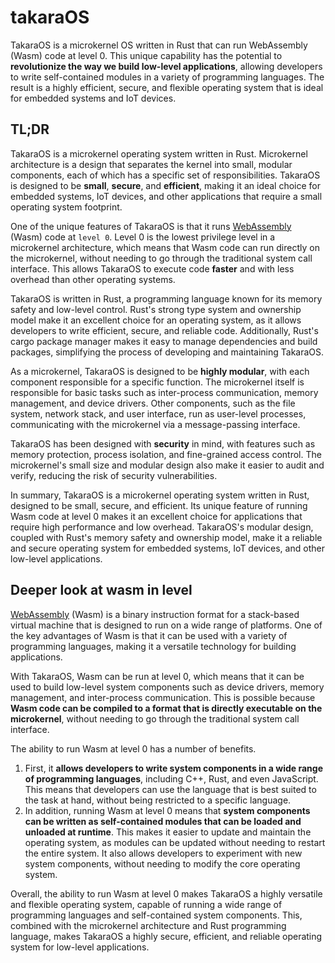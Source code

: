# takaraOS
TakaraOS is a microkernel OS written in Rust that can run WebAssembly (Wasm) code at level 0. This unique capability has the potential to **revolutionize the way we build low-level applications**, allowing developers to write self-contained modules in a variety of programming languages. The result is a highly efficient, secure, and flexible operating system that is ideal for embedded systems and IoT devices.

## TL;DR
TakaraOS is a microkernel operating system written in Rust. Microkernel architecture is a design that separates the kernel into small, modular components, each of which has a specific set of responsibilities. TakaraOS is designed to be **small**, **secure**, and **efficient**, making it an ideal choice for embedded systems, IoT devices, and other applications that require a small operating system footprint.

One of the unique features of TakaraOS is that it runs [WebAssembly](https://webassembly.org/) (Wasm) code at `level 0`. Level 0 is the lowest privilege level in a microkernel architecture, which means that Wasm code can run directly on the microkernel, without needing to go through the traditional system call interface. This allows TakaraOS to execute code **faster** and with less overhead than other operating systems.

TakaraOS is written in Rust, a programming language known for its memory safety and low-level control. Rust's strong type system and ownership model make it an excellent choice for an operating system, as it allows developers to write efficient, secure, and reliable code. Additionally, Rust's cargo package manager makes it easy to manage dependencies and build packages, simplifying the process of developing and maintaining TakaraOS.

As a microkernel, TakaraOS is designed to be **highly modular**, with each component responsible for a specific function. The microkernel itself is responsible for basic tasks such as inter-process communication, memory management, and device drivers. Other components, such as the file system, network stack, and user interface, run as user-level processes, communicating with the microkernel via a message-passing interface.

TakaraOS has been designed with **security** in mind, with features such as memory protection, process isolation, and fine-grained access control. The microkernel's small size and modular design also make it easier to audit and verify, reducing the risk of security vulnerabilities.

In summary, TakaraOS is a microkernel operating system written in Rust, designed to be small, secure, and efficient. Its unique feature of running Wasm code at level 0 makes it an excellent choice for applications that require high performance and low overhead. TakaraOS's modular design, coupled with Rust's memory safety and ownership model, make it a reliable and secure operating system for embedded systems, IoT devices, and other low-level applications.

## Deeper look at wasm in level
[WebAssembly](https://webassembly.org/) (Wasm) is a binary instruction format for a stack-based virtual machine that is designed to run on a wide range of platforms. One of the key advantages of Wasm is that it can be used with a variety of programming languages, making it a versatile technology for building applications.

With TakaraOS, Wasm can be run at level 0, which means that it can be used to build low-level system components such as device drivers, memory management, and inter-process communication. This is possible because **Wasm code can be compiled to a format that is directly executable on the microkernel**, without needing to go through the traditional system call interface.

The ability to run Wasm at level 0 has a number of benefits.
1. First, it **allows developers to write system components in a wide range of programming languages**, including C++, Rust, and even JavaScript. This means that developers can use the language that is best suited to the task at hand, without being restricted to a specific language.
2. In addition, running Wasm at level 0 means that **system components can be written as self-contained modules that can be loaded and unloaded at runtime**. This makes it easier to update and maintain the operating system, as modules can be updated without needing to restart the entire system. It also allows developers to experiment with new system components, without needing to modify the core operating system.

Overall, the ability to run Wasm at level 0 makes TakaraOS a highly versatile and flexible operating system, capable of running a wide range of programming languages and self-contained system components. This, combined with the microkernel architecture and Rust programming language, makes TakaraOS a highly secure, efficient, and reliable operating system for low-level applications.
